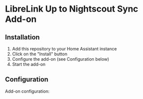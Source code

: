 # LibreLink Up to Nightscout Sync Add-on

## Installation

1. Add this repository to your Home Assistant instance
2. Click on the "Install" button
3. Configure the add-on (see Configuration below)
4. Start the add-on

## Configuration

Add-on configuration: 